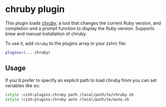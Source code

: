 # chruby plugin

This plugin loads [chruby](https://github.com/postmodern/chruby), a tool that changes the
current Ruby version, and completion and a prompt function to display the Ruby version.
Supports brew and manual installation of chruby.

To use it, add `chruby` to the plugins array in your zshrc file:

```zsh
plugins=(... chruby)
```

## Usage

If you'd prefer to specify an explicit path to load chruby from
you can set variables like so:

```zsh
zstyle :czsh:plugins:chruby path /local/path/to/chruby.sh
zstyle :czsh:plugins:chruby auto /local/path/to/auto.sh
```
